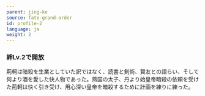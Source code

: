 ```yaml
---
parent: jing-ke
source: fate-grand-order
id: profile-2
language: ja
weight: 2
---
```


### 絆Lv.2で開放

荊軻は暗殺を生業としていた訳ではなく、読書と剣術、賢友との語らい、そして何より酒を愛した快人物であった。燕国の太子、丹より始皇帝暗殺の依頼を受けた荊軻は快く引き受け、用心深い皇帝を暗殺するために計画を練りに練った。
